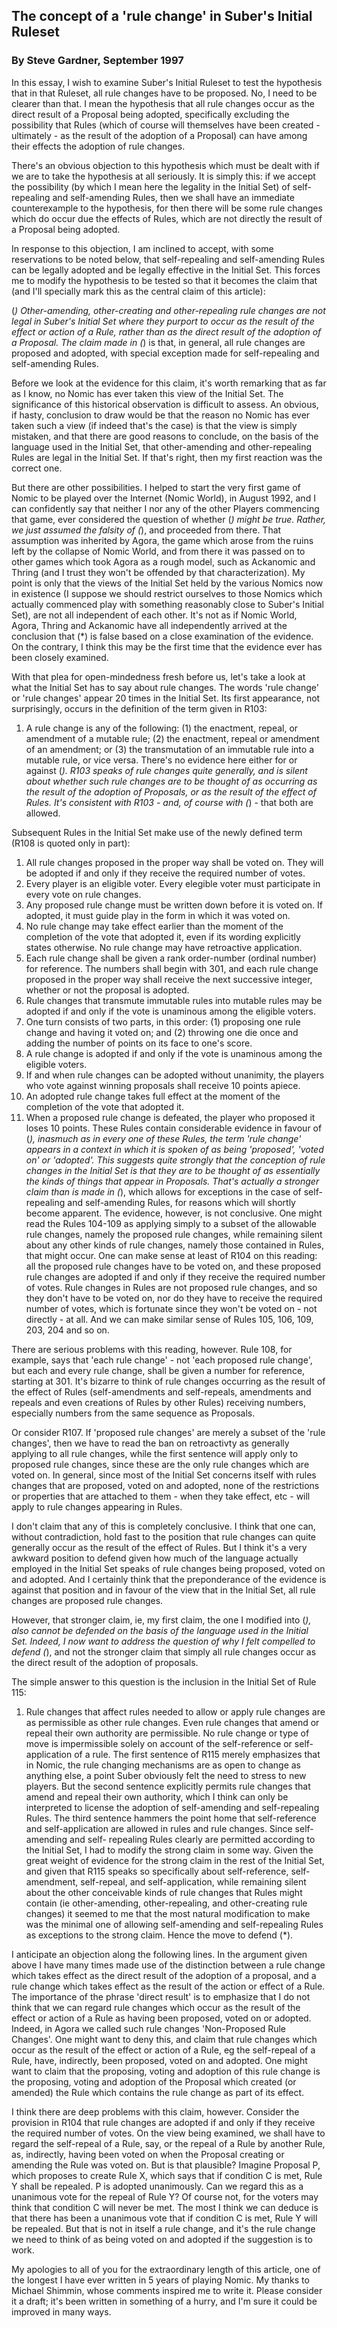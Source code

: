 <h2>The concept of a 'rule change' in Suber's Initial Ruleset</h2>
<h3>By Steve Gardner, September 1997</h3>
<p>In this essay, I wish to examine Suber's Initial Ruleset to test the hypothesis that in that Ruleset, all rule changes have to be proposed. No, I need to be clearer than that. I mean the hypothesis that all rule changes occur as the direct result of a Proposal being adopted, specifically excluding the possibility that Rules (which of course will themselves have been created - ultimately - as the result of the adoption of a Proposal) can have among their effects the adoption of rule changes.</p>
<p>There's an obvious objection to this hypothesis which must be dealt with if we are to take the hypothesis at all seriously. It is simply this: if we accept the possibility (by which I mean here the legality in the Initial Set) of self-repealing and self-amending Rules, then we shall have an immediate counterexample to the hypothesis, for then there will be some rule changes which do occur due the effects of Rules, which are not directly the result of a Proposal being adopted.</p>
<p>In response to this objection, I am inclined to accept, with some reservations to be noted below, that self-repealing and self-amending Rules can be legally adopted and be legally effective in the Initial Set. This forces me to modify the hypothesis to be tested so that it becomes the claim that (and I'll specially mark this as the central claim of this article):</p>
<p>(<em>) Other-amending, other-creating and other-repealing rule changes are not legal in Suber's Initial Set where they purport to occur as the result of the effect or action of a Rule, rather than as the direct result of the adoption of a Proposal.
The claim made in (</em>) is that, in general, all rule changes are proposed and adopted, with special exception made for self-repealing and self-amending Rules.</p>
<p>Before we look at the evidence for this claim, it's worth remarking that as far as I know, no Nomic has ever taken this view of the Initial Set. The significance of this historical observation is difficult to assess. An obvious, if hasty, conclusion to draw would be that the reason no Nomic has ever taken such a view (if indeed that's the case) is that the view is simply mistaken, and that there are good reasons to conclude, on the basis of the language used in the Initial Set, that other-amending and other-repealing Rules are legal in the Initial Set. If that's right, then my first reaction was the correct one.</p>
<p>But there are other possibilities. I helped to start the very first game of Nomic to be played over the Internet (Nomic World), in August 1992, and I can confidently say that neither I nor any of the other Players commencing that game, ever considered the question of whether (<em>) might be true. Rather, we just assumed the falsity of (</em>), and proceeded from there. That assumption was inherited by Agora, the game which arose from the ruins left by the collapse of Nomic World, and from there it was passed on to other games which took Agora as a rough model, such as Ackanomic and Thring (and I trust they won't be offended by that characterization). My point is only that the views of the Initial Set held by the various Nomics now in existence (I suppose we should restrict ourselves to those Nomics which actually commenced play with something reasonably close to Suber's Initial Set), are not all independent of each other. It's not as if Nomic World, Agora, Thring and Ackanomic have all independently arrived at the conclusion that (*) is false based on a close examination of the evidence. On the contrary, I think this may be the first time that the evidence ever has been closely examined.</p>
<p>With that plea for open-mindedness fresh before us, let's take a look at what the Initial Set has to say about rule changes. The words 'rule change' or 'rule changes' appear 20 times in the Initial Set. Its first appearance, not surprisingly, occurs in the definition of the term given in R103:</p>
<ol>
<li>A rule change is any of the following: (1) the enactment, repeal, or amendment of a mutable rule; (2) the enactment, repeal or amendment of an amendment; or (3) the transmutation of an immutable rule into a mutable rule, or vice versa.
There's no evidence here either for or against (<em>). R103 speaks of rule changes quite generally, and is silent about whether such rule changes are to be thought of as occurring as the result of the adoption of Proposals, or as the result of the effect of Rules. It's consistent with R103 - and, of course with (</em>) - that both are allowed.</li>
</ol>
<p>Subsequent Rules in the Initial Set make use of the newly defined term (R108 is quoted only in part):</p>
<ol>
<li>All rule changes proposed in the proper way shall be voted on. They will be adopted if and only if they receive the required number of votes.</li>
<li>Every player is an eligible voter. Every elegible voter must participate in every vote on rule changes.</li>
<li>Any proposed rule change must be written down before it is voted on. If adopted, it must guide play in the form in which it was voted on.</li>
<li>No rule change may take effect earlier than the moment of the completion of the vote that adopted it, even if its wording explicitly states otherwise. No rule change may have retroactive application.</li>
<li>Each rule change shall be given a rank order-number (ordinal number) for reference. The numbers shall begin with 301, and each rule change proposed in the proper way shall receive the next successive integer, whether or not the proposal is adopted.</li>
<li>Rule changes that transmute immutable rules into mutable rules may be adopted if and only if the vote is unaminous among the eligible voters.</li>
<li>One turn consists of two parts, in this order: (1) proposing one rule change and having it voted on; and (2) throwing one die once and adding the number of points on its face to one's score.</li>
<li>A rule change is adopted if and only if the vote is unaminous among the eligible voters.</li>
<li>If and when rule changes can be adopted without unanimity, the players who vote against winning proposals shall receive 10 points apiece.</li>
<li>An adopted rule change takes full effect at the moment of the completion of the vote that adopted it.</li>
<li>When a proposed rule change is defeated, the player who proposed it loses 10 points.
These Rules contain considerable evidence in favour of (<em>), inasmuch as in every one of these Rules, the term 'rule change' appears in a context in which it is spoken of as being 'proposed', 'voted on' or 'adopted'. This suggests quite strongly that the conception of rule changes in the Initial Set is that they are to be thought of as essentially the kinds of things that appear in Proposals. That's actually a stronger claim than is made in (</em>), which allows for exceptions in the case of self-repealing and self-amending Rules, for reasons which will shortly become apparent. The evidence, however, is not conclusive. One might read the Rules 104-109 as applying simply to a subset of the allowable rule changes, namely the proposed rule changes, while remaining silent about any other kinds of rule changes, namely those contained in Rules, that might occur. One can make sense at least of R104 on this reading: all the proposed rule changes have to be voted on, and these proposed rule changes are adopted if and only if they receive the required number of votes. Rule changes in Rules are not proposed rule changes, and so they don't have to be voted on, nor do they have to receive the required number of votes, which is fortunate since they won't be voted on - not directly - at all. And we can make similar sense of Rules 105, 106, 109, 203, 204 and so on.</li>
</ol>
<p>There are serious problems with this reading, however. Rule 108, for example, says that 'each rule change' - not 'each proposed rule change', but each and every rule change, shall be given a number for reference, starting at 301. It's bizarre to think of rule changes occurring as the result of the effect of Rules (self-amendments and self-repeals, amendments and repeals and even creations of Rules by other Rules) receiving numbers, especially numbers from the same sequence as Proposals.</p>
<p>Or consider R107. If 'proposed rule changes' are merely a subset of the 'rule changes', then we have to read the ban on retroactivty as generally applying to all rule changes, while the first sentence will apply only to proposed rule changes, since these are the only rule changes which are voted on. In general, since most of the Initial Set concerns itself with rules changes that are proposed, voted on and adopted, none of the restrictions or properties that are attached to them - when they take effect, etc - will apply to rule changes appearing in Rules.</p>
<p>I don't claim that any of this is completely conclusive. I think that one can, without contradiction, hold fast to the position that rule changes can quite generally occur as the result of the effect of Rules. But I think it's a very awkward position to defend given how much of the language actually employed in the Initial Set speaks of rule changes being proposed, voted on and adopted. And I certainly think that the preponderance of the evidence is against that position and in favour of the view that in the Initial Set, all rule changes are proposed rule changes.</p>
<p>However, that stronger claim, ie, my first claim, the one I modified into (<em>), also cannot be defended on the basis of the language used in the Initial Set. Indeed, I now want to address the question of why I felt compelled to defend (</em>), and not the stronger claim that simply all rule changes occur as the direct result of the adoption of proposals.</p>
<p>The simple answer to this question is the inclusion in the Initial Set of Rule 115:</p>
<ol>
<li>Rule changes that affect rules needed to allow or apply rule changes are as permissible as other rule changes. Even rule changes that amend or repeal their own authority are permissible. No rule change or type of move is impermissible solely on account of the self-reference or self-application of a rule.
The first sentence of R115 merely emphasizes that in Nomic, the rule changing mechanisms are as open to change as anything else, a point Suber obviously felt the need to stress to new players. But the second sentence explicitly permits rule changes that amend and repeal their own authority, which I think can only be interpreted to license the adoption of self-amending and self-repealing Rules. The third sentence hammers the point home that self-reference and self-application are allowed in rules and rule changes. Since self-amending and self- repealing Rules clearly are permitted according to the Initial Set, I had to modify the strong claim in some way. Given the great weight of evidence for the strong claim in the rest of the Initial Set, and given that R115 speaks so specifically about self-reference, self- amendment, self-repeal, and self-application, while remaining silent about the other conceivable kinds of rule changes that Rules might contain (ie other-amending, other-repealing, and other-creating rule changes) it seemed to me that the most natural modification to make was the minimal one of allowing self-amending and self-repealing Rules as exceptions to the strong claim. Hence the move to defend (*).</li>
</ol>
<p>I anticipate an objection along the following lines. In the argument given above I have many times made use of the distinction between a rule change which takes effect as the direct result of the adoption of a proposal, and a rule change which takes effect as the result of the action or effect of a Rule. The importance of the phrase 'direct result' is to emphasize that I do not think that we can regard rule changes which occur as the result of the effect or action of a Rule as having been proposed, voted on or adopted. Indeed, in Agora we called such rule changes 'Non-Proposed Rule Changes'. One might want to deny this, and claim that rule changes which occur as the result of the effect or action of a Rule, eg the self-repeal of a Rule, have, indirectly, been proposed, voted on and adopted. One might want to claim that the proposing, voting and adoption of this rule change is the proposing, voting and adoption of the Proposal which created (or amended) the Rule which contains the rule change as part of its effect.</p>
<p>I think there are deep problems with this claim, however. Consider the provision in R104 that rule changes are adopted if and only if they receive the required number of votes. On the view being examined, we shall have to regard the self-repeal of a Rule, say, or the repeal of a Rule by another Rule, as, indirectly, having been voted on when the Proposal creating or amending the Rule was voted on. But is that plausible? Imagine Proposal P, which proposes to create Rule X, which says that if condition C is met, Rule Y shall be repealed. P is adopted unanimously. Can we regard this as a unanimous vote for the repeal of Rule Y? Of course not, for the voters may think that condition C will never be met. The most I think we can deduce is that there has been a unanimous vote that if condition C is met, Rule Y will be repealed. But that is not in itself a rule change, and it's the rule change we need to think of as being voted on and adopted if the suggestion is to work.</p>
<p>My apologies to all of you for the extraordinary length of this article, one of the longest I have ever written in 5 years of playing Nomic. My thanks to Michael Shimmin, whose comments inspired me to write it. Please consider it a draft; it's been written in something of a hurry, and I'm sure it could be improved in many ways.</p>
